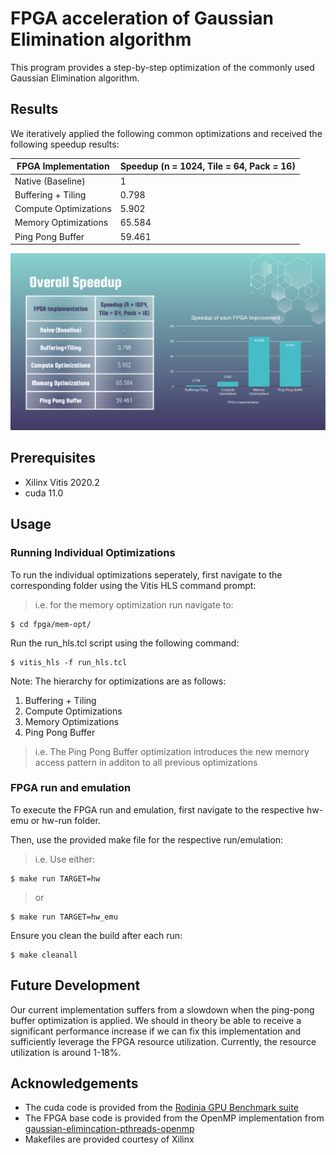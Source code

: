 # FPGA acceleration of Gaussian Elimination algorithm

This program provides a step-by-step optimization of the commonly used Gaussian Elimination algorithm.

## Results

We iteratively applied the following common optimizations and received the following speedup results:

| FPGA Implementation   | Speedup (n = 1024, Tile = 64, Pack = 16) |
| --------------------- | ---------------------------------------- |
| Native (Baseline)     | 1                                        |
| Buffering + Tiling    | 0.798                                    |
| Compute Optimizations | 5.902                                    |
| Memory Optimizations  | 65.584                                   |
| Ping Pong Buffer      | 59.461                                   |

![Results](img/results.PNG)

## Prerequisites

- Xilinx Vitis 2020.2
- cuda 11.0

## Usage

### Running Individual Optimizations

To run the individual optimizations seperately, first navigate to the corresponding folder using the Vitis HLS command prompt:

> i.e. for the memory optimization run navigate to:

```
$ cd fpga/mem-opt/
```

Run the run_hls.tcl script using the following command:

```
$ vitis_hls -f run_hls.tcl
```

Note: The hierarchy for optimizations are as follows:

1. Buffering + Tiling
2. Compute Optimizations
3. Memory Optimizations
4. Ping Pong Buffer

> i.e. The Ping Pong Buffer optimization introduces the new memory access pattern in additon to all previous optimizations

### FPGA run and emulation

To execute the FPGA run and emulation, first navigate to the respective hw-emu or hw-run folder.

Then, use the provided make file for the respective run/emulation:

> i.e. Use either:

```
$ make run TARGET=hw
```

> or

```
$ make run TARGET=hw_emu
```

Ensure you clean the build after each run:

```
$ make cleanall
```

## Future Development

Our current implementation suffers from a slowdown when the ping-pong buffer optimization is applied. We should in theory be able to receive a significant performance increase if we can fix this implementation and sufficiently leverage the FPGA resource utilization. Currently, the resource utilization is around 1-18%.

## Acknowledgements

- The cuda code is provided from the [Rodinia GPU Benchmark suite](http://lava.cs.virginia.edu/Rodinia/download_links.html)
- The FPGA base code is provided from the OpenMP implementation from [gaussian-elimincation-pthreads-openmp](https://github.com/gmendonca/gaussian-elimination-pthreads-openmp)
- Makefiles are provided courtesy of Xilinx
